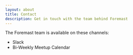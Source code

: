 ```yaml
---
layout: about
title: Contact
description: Get in touch with the team behind Foremast
---
```


The Foremast team is available on these channels:

- Slack
- Bi-Weekly Meetup Calendar